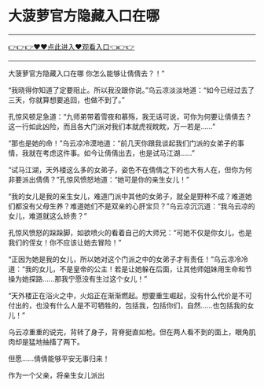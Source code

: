 # 大菠萝官方隐藏入口在哪

<hr/> <a href="https://github.com/nemmp/jaok/issues/2">👉👉👉♥♥点此进入♥观看入口👈👉👉</a><hr/>

大菠萝官方隐藏入口在哪
你怎么能够让倩倩去？！”

“我晓得你知道了定要阻止。所以我没跟你说。”乌云凉淡淡地道：“如今已经过去了三天，你就算想要追回，也做不到了。”

孔惊风顿足急道：“九师弟带着雪夜和慕殇，我无话可说，可你为何要让倩倩去？这一行如此凶险，而且各大门派对我们本就虎视眈眈，万一若是……”

“那也是她的命！”乌云凉冷漠地道：“前几天你跟我谈起我们门派的女弟子的事情，我就在考虑这件事。如今让倩倩出去，也是试马江湖……”

“试马江湖，天外楼这么多的女弟子，姿色不在倩倩之下的也大有人在，但你为何非要派出倩倩？”孔惊风愤怒地道：“她可是你的亲生女儿！”

“我的女儿是我的亲生女儿，难道门派中其他的女弟子，就全是野种不成？难道她们都没有父母生养？难道她们不是双亲的心肝宝贝？”乌云凉沉沉道：“我乌云凉的女儿，难道就这么娇贵？”

孔惊风愤怒的跺跺脚，如欲喷火的看着自己的大师兄：“可她不仅是你女儿，也是我们的侄女！你不应该让她去冒险！”

“正因为她是我的女儿，所以她对这个门派之中的女弟子才有责任！”乌云凉冷冷道：“我的女儿，不是皇帝的公主！若是让她躲在后面，让其他师姐妹用生命和节操为她探路……那我宁愿没有生过这个女儿！”

“天外楼正在浴火之中，火焰正在渐渐燃起。想要重生崛起，没有什么代价是不可付出的，也没有什么人是不可牺牲的，包括我，包括你们，自然……也包括我的女儿！”

乌云凉重重的说完，背转了身子，背脊挺直如枪。但在两人看不到的面上，眼角肌肉却是猛地抽搐了两下。

但愿……倩倩能够平安无事归来！

作为一个父亲，将亲生女儿派出
